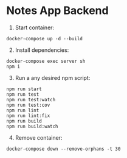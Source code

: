 # Notes App Backend

1) Start container:

```
docker-compose up -d --build
```

2) Install dependencies:

```
docker-compose exec server sh
npm i
```

3) Run a any desired npm script:

```
npm run start
npm run test
npm run test:watch
npm run test:cov
npm run lint
npm run lint:fix
npm run build
npm run build:watch
```

4) Remove container:

```
docker-compose down --remove-orphans -t 30
```

